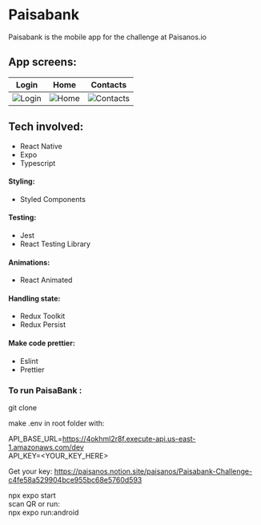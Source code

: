 
# Paisabank
Paisabank is the mobile app for the challenge at Paisanos.io

## App screens:

| Login   | Home   | Contacts   |
| ------- | ------ | ---------- |
| ![Login](https://github.com/cmzluna/Paisabank/assets/63924389/c586f8a0-383d-4ac8-90f8-355d5ce56727) | ![Home](https://github.com/cmzluna/Paisabank/assets/63924389/11c6828f-5c88-4a42-b2ac-14557863ea90) | ![Contacts](https://github.com/cmzluna/Paisabank/assets/63924389/fda540cd-fe3a-48e6-b4bd-4c4e7a65f727) |
 
## Tech involved: 
* React Native
* Expo
* Typescript

#### Styling:
* Styled Components  

#### Testing:  
* Jest  
* React Testing Library  

#### Animations:  
* React Animated  

#### Handling state: 
* Redux Toolkit   
* Redux Persist

#### Make code prettier:  
* Eslint  
* Prettier  

### To run PaisaBank : 
git clone  

make .env in root folder with:   

API_BASE_URL=https://4okhml2r8f.execute-api.us-east-1.amazonaws.com/dev  
API_KEY=<YOUR_KEY_HERE>

Get your key:
https://paisanos.notion.site/paisanos/Paisabank-Challenge-c4fe58a529904bce955bc68e5760d593

npx expo start   
scan QR or run:  
npx expo run:android
